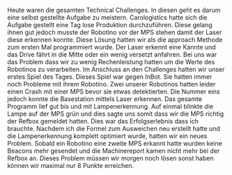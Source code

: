 Heute waren die gesamten Technical Challenges. In diesen geht es darum eine selbst gestellte Aufgabe zu meistern. Carologistics hatte sich die Aufgabe gestellt eine Tag lose Produktion durchzuführen. Diese gelang ihnen gut jedoch musste der Robotino vor der MPS stehen damit der Laser diese erkennen konnte. Diese Lösung hatten wir als die approach Methode zum ersten Mal programmiert wurde. Der Laser erkennt eine Kannte und das Drive fährt in die Mitte oder ein wenig versetzt anfahren. Bei uns war das Problem dass wir zu wenig Rechenleistung hatten um die Werte des Robotinos zu verarbeiten.
Im Anschluss an den Challenges hatten wir unser erstes Spiel des Tages. Dieses Spiel war gegen InBot. Sie hatten immer noch Probleme mit ihrem Robotino. Zwei unserer Robotinos hatten leider einen Crash mit einer MPS bevor sie etwas detektierten. Die Nummer eins jedoch konnte die Basestation mittels Laser erkennen. Das gesamte Programm lief gut bis und mit Lampenerkennung. Auf einmal blinkte die Lampe auf der MPS grün und dies sagte uns somit dass wir die MPS richtig der Refbox gemeldet hatten. Dies war das Erfolgserlebnis dass ich brauchte. 
Nachdem ich die Formel zum Ausweichen neu erstellt hatte und die Lampenerkennung komplett optimiert wurde, hatten wir ein neues Problem. Sobald ein Robotino eine zweite MPS erkannt hatte wurden keine Beacons mehr gesendet und die Machinereport kamen nicht mehr bei der Refbox an. Dieses Problem müssen wir morgen noch lösen sonst haben können wir maximal nur 8 Punkte erreichen. 
